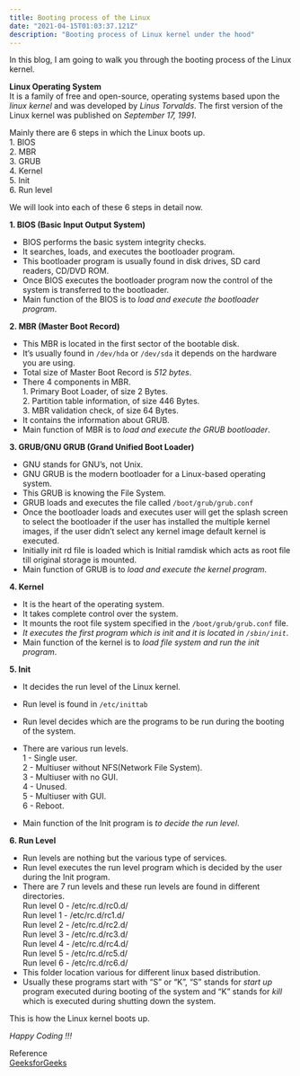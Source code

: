 ```yaml
---
title: Booting process of the Linux
date: "2021-04-15T01:03:37.121Z"
description: "Booting process of Linux kernel under the hood"
---
```


In this blog, I am going to walk you through the booting process of the Linux kernel. </br>

**Linux Operating System**</br>
It is a family of free and open-source, operating systems based upon the _linux kernel_ and was developed by _Linus Torvalds_. The first version of the Linux kernel was published on _September 17, 1991_.

Mainly there are 6 steps in which the Linux boots up.<br/>
1\. BIOS<br/>
2\. MBR<br/>
3\. GRUB<br/>
4\. Kernel<br/>
5\. Init<br/>
6\. Run level<br/>

We will look into each of these 6 steps in detail now.

**1\. BIOS (Basic Input Output System)**

- BIOS performs the basic system integrity checks.
- It searches, loads, and executes the bootloader program.
- This bootloader program is usually found in disk drives, SD card readers, CD/DVD ROM.
- Once BIOS executes the bootloader program now the control of the system is transferred to the bootloader.
- Main function of the BIOS is to _load and execute the bootloader program_.

**2\. MBR (Master Boot Record)**

- This MBR is located in the first sector of the bootable disk.
- It’s usually found in `/dev/hda` or `/dev/sda` it depends on the hardware you are using.
- Total size of Master Boot Record is _512 bytes_.
- There 4 components in MBR.<br/>
  1\. Primary Boot Loader, of size 2 Bytes.<br/>
  2\. Partition table information, of size 446 Bytes.<br/>
  3\. MBR validation check, of size 64 Bytes.<br/>
- It contains the information about GRUB.<br/>
- Main function of MBR is to _load and execute the GRUB bootloader_.

**3\. GRUB/GNU GRUB (Grand Unified Boot Loader)**

- GNU stands for GNU’s, not Unix.
- GNU GRUB is the modern bootloader for a Linux-based operating system.
- This GRUB is knowing the File System.
- GRUB loads and executes the file called
  `/boot/grub/grub.conf`
- Once the bootloader loads and executes user will get the splash screen to select the bootloader if the user has installed the multiple kernel images, if the user didn’t select any kernel image default kernel is executed.
- Initially init rd file is loaded which is Initial ramdisk which acts as root file till original storage is mounted.
- Main function of GRUB is to _load and execute the kernel program_.

**4\. Kernel**

- It is the heart of the operating system.
- It takes complete control over the system.
- It mounts the root file system specified in the `/boot/grub/grub.conf` file.
- _It executes the first program which is init and it is located in `/sbin/init`_.
- Main function of the kernel is to _load file system and run the init program_.

**5\. Init**

- It decides the run level of the Linux kernel.
- Run level is found in `/etc/inittab`
- Run level decides which are the programs to be run during the booting of the system.
- There are various run levels.<br/>
  1 - Single user.<br/>
  2 - Multiuser without NFS(Network File System).<br/>
  3 - Multiuser with no GUI.<br/>
  4 - Unused.<br/>
  5 - Multiuser with GUI.<br/>
  6 - Reboot.<br/>

- Main function of the Init program is _to decide the run level_.

**6\. Run Level**

- Run levels are nothing but the various type of services.
- Run level executes the run level program which is decided by the user during the Init program.
- There are 7 run levels and these run levels are found in different directories.<br/>
  Run level 0 - /etc/rc.d/rc0.d/<br/>
  Run level 1 - /etc/rc.d/rc1.d/<br/>
  Run level 2 - /etc/rc.d/rc2.d/<br/>
  Run level 3 - /etc/rc.d/rc3.d/<br/>
  Run level 4 - /etc/rc.d/rc4.d/<br/>
  Run level 5 - /etc/rc.d/rc5.d/<br/>
  Run level 6 - /etc/rc.d/rc6.d/<br/>
- This folder location various for different linux based distribution.
- Usually these programs start with “S” or “K”, “S” stands for _start up_ program executed during booting of the system and “K” stands for _kill_ which is executed during shutting down the system.

This is how the Linux kernel boots up.

_Happy Coding !!!_

Reference <br/>
[GeeksforGeeks](https://www.geeksforgeeks.org/)
